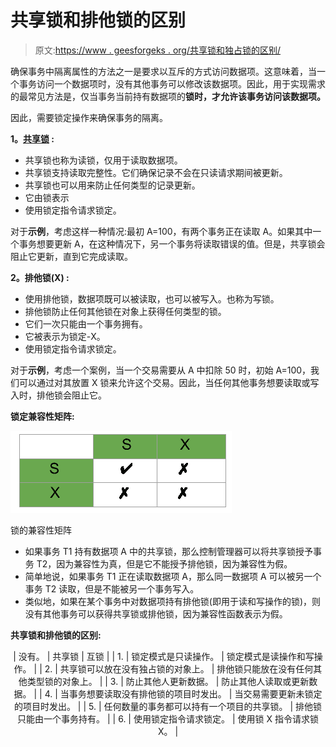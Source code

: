 # 共享锁和排他锁的区别

> 原文:[https://www . geesforgeks . org/共享锁和独占锁的区别/](https://www.geeksforgeeks.org/difference-between-shared-lock-and-exclusive-lock/)

确保事务中隔离属性的方法之一是要求以互斥的方式访问数据项。这意味着，当一个事务访问一个数据项时，没有其他事务可以修改该数据项。因此，用于实现需求的最常见方法是，仅当事务当前持有数据项的**锁时，才允许该事务访问该数据项。**

因此，需要锁定操作来确保事务的隔离。

**1。[共享锁](https://www.geeksforgeeks.org/lock-based-concurrency-control-protocol-in-dbms/) :**

*   共享锁也称为读锁，仅用于读取数据项。
*   共享锁支持读取完整性。它们确保记录不会在只读请求期间被更新。
*   共享锁也可以用来防止任何类型的记录更新。
*   它由锁表示
*   使用锁定指令请求锁定。

对于**示例**，考虑这样一种情况:最初 A=100，有两个事务正在读取 A。如果其中一个事务想要更新 A，在这种情况下，另一个事务将读取错误的值。但是，共享锁会阻止它更新，直到它完成读取。

**2。排他锁(X) :**

*   使用排他锁，数据项既可以被读取，也可以被写入。也称为写锁。
*   排他锁防止任何其他锁在对象上获得任何类型的锁。
*   它们一次只能由一个事务拥有。
*   它被表示为锁定-X。
*   使用锁定指令请求锁定。

对于**示例**，考虑一个案例，当一个交易需要从 A 中扣除 50 时，初始 A=100，我们可以通过对其放置 X 锁来允许这个交易。因此，当任何其他事务想要读取或写入时，排他锁会阻止它。

**锁定兼容性矩阵:**

![](img/67dd79872b0c87c0347e047a9d4b79f4.png)

锁的兼容性矩阵

*   如果事务 T1 持有数据项 A 中的共享锁，那么控制管理器可以将共享锁授予事务 T2，因为兼容性为真，但是它不能授予排他锁，因为兼容性为假。
*   简单地说，如果事务 T1 正在读取数据项 A，那么同一数据项 A 可以被另一个事务 T2 读取，但是不能被另一个事务写入。
*   类似地，如果在某个事务中对数据项持有排他锁(即用于读和写操作的锁)，则没有其他事务可以获得共享锁或排他锁，因为兼容性函数表示为假。

**共享锁和排他锁的区别:**

<center>

| 没有。 | 共享锁 | 互锁 |
| 1. | 锁定模式是只读操作。 | 锁定模式是读操作和写操作。 |
| 2. | 共享锁可以放在没有独占锁的对象上。 | 排他锁只能放在没有任何其他类型锁的对象上。 |
| 3. | 防止其他人更新数据。 | 防止其他人读取或更新数据。 |
| 4. | 当事务想要读取没有排他锁的项目时发出。 | 当交易需要更新未锁定的项目时发出。 |
| 5. | 任何数量的事务都可以持有一个项目的共享锁。 | 排他锁只能由一个事务持有。 |
| 6. | 使用锁定指令请求锁定。 | 使用锁 X 指令请求锁 X。 |

</center>